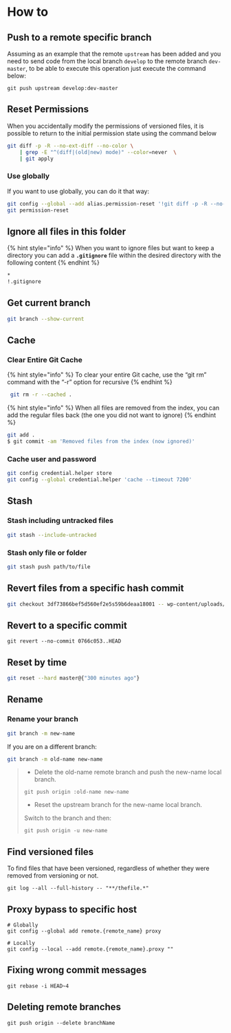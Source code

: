 # How to

## Push to a remote specific branch

Assuming as an example that the remote `upstream` has been added and you need to send code from the local branch `develop` to the remote branch `dev-master`, to be able to execute this operation just execute the command below:

```text
git push upstream develop:dev-master
```

## Reset Permissions

When you accidentally modify the permissions of versioned files, it is possible to return to the initial permission state using the command below

```bash
git diff -p -R --no-ext-diff --no-color \
    | grep -E "^(diff|(old|new) mode)" --color=never  \
    | git apply
```

### Use globally

If you want to use globally, you can do it that way:

```bash
git config --global --add alias.permission-reset '!git diff -p -R --no-ext-diff --no-color | grep -E "^(diff|(old|new) mode)" --color=never | git apply'
git permission-reset
```

## Ignore all files in this folder

{% hint style="info" %}
When you want to ignore files but want to keep a directory you can add a **`.gitignore`** file within the desired directory with the following content
{% endhint %}

```bash
*
!.gitignore
```

## Get current branch

```bash
git branch --show-current
```

## Cache

### Clear Entire Git Cache

{% hint style="info" %}
To clear your entire Git cache, use the “git rm” command with the “-r” option for recursive
{% endhint %}

```bash
 git rm -r --cached .
```

{% hint style="info" %}
When all files are removed from the index, you can add the regular files back \(the one you did not want to ignore\)
{% endhint %}

```bash
git add .
$ git commit -am 'Removed files from the index (now ignored)'
```

### Cache user and password

```bash
git config credential.helper store
git config --global credential.helper 'cache --timeout 7200'
```

## Stash

### Stash including untracked files

```bash
git stash --include-untracked
```

### Stash only file or folder

```bash
git stash push path/to/file
```

## Revert files from a specific hash commit

```bash
git checkout 3df73866bef5d560ef2e5s59b6deaa18001 -- wp-content/uploads/2011 wp-content/uploads/2012 
```

## Revert to a specific commit

```text
git revert --no-commit 0766c053..HEAD
```

## Reset by time

```bash
git reset --hard master@{"300 minutes ago"}
```

## Rename

### Rename your branch

```bash
git branch -m new-name
```

If you are on a different branch:

```bash
git branch -m old-name new-name
```

> * Delete the old-name remote branch and push the new-name local branch.
>
> `git push origin :old-name new-name`
>
> * Reset the upstream branch for the new-name local branch.
>
> Switch to the branch and then:
>
> ```text
> git push origin -u new-name
> ```

## Find versioned files

To find files that have been versioned, regardless of whether they were removed from versioning or not.

```text
git log --all --full-history -- "**/thefile.*"
```

## Proxy bypass to specific host

```text
# Globally
git config --global add remote.{remote_name} proxy 

# Locally
git config --local --add remote.{remote_name}.proxy ""
```

## Fixing wrong commit messages

```text
git rebase -i HEAD~4
```

## Deleting remote branches

```text
git push origin --delete branchName
```

